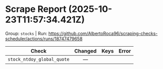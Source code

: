 # Scrape Report (2025-10-23T11:57:34.421Z)

Group: `stocks`  |  Run: https://github.com/AlbertoRoca96/scraping-checks-scheduler/actions/runs/18747479658

| Check | Changed | Keys | Error |
|---|:---:|:--|:--|
| `stock_ntdoy_global_quote` | — |  |  |
